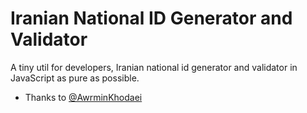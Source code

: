 # Iranian National ID Generator and Validator

A tiny util for developers, Iranian national id generator and validator in JavaScript as pure as possible.

* Thanks to [@AwrminKhodaei](https://github.com/AwrminKhodaei)

